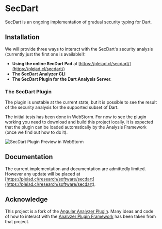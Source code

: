 # SecDart
SecDart is an ongoing implementation of gradual security typing for Dart.

## Installation
We will provide three ways to interact with the SecDart's security analysis (currently just the first one is available!):
- **Using the online SecDart Pad** at [https://pleiad.cl/secdart/](https://pleiad.cl/secdart/)
- **The SecDart Analyzer CLI**
- **The SecDart Plugin for the Dart Analysis Server.**

### The SecDart Plugin
The plugin is unstable at the current state, but it is possible to see the result
of the security analysis for the supported subset of Dart.

The initial tests has been done in WebStorm. For now to see the plugin working you need to 
download and build this project locally. 
It is expected that the plugin can be loaded automatically by the Analysis Framework 
(once we find out how to do it).

![SecDart Plugin Preview in WebStorm](/assets/plugin_in_webstorm.gif "Preview gif")


## Documentation
The current implementation and documentation are admittedly limited. However
any update will be placed at [https://pleiad.cl/research/software/secdart](https://pleiad.cl/research/software/secdart).

## Acknowledge
This project is a fork of the [Angular Analyzer Plugin](https://github.com/dart-lang/angular_analyzer_plugin). 
Many ideas and code of how to interact with the [Analyzer Plugin
Framework](https://github.com/dart-lang/sdk/tree/master/pkg/analyzer_plugin) has been taken from that project.
